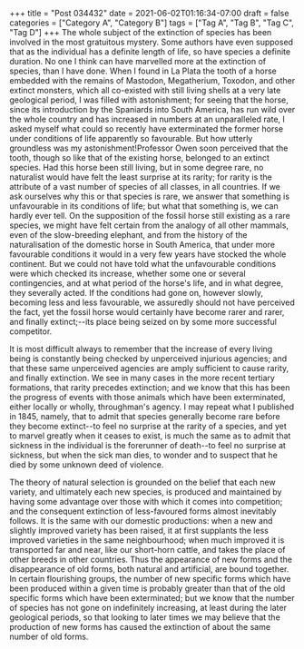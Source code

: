 +++
title = "Post 034432"
date = 2021-06-02T01:16:34-07:00
draft = false
categories = ["Category A", "Category B"]
tags = ["Tag A", "Tag B", "Tag C", "Tag D"]
+++
The whole subject of the extinction of species has been involved in the most gratuitous mystery. Some authors have even supposed that as the individual has a definite length of life, so have species a definite duration. No one I think can have marvelled more at the extinction of species, than I have done. When I found in La Plata the tooth of a horse embedded with the remains of Mastodon, Megatherium, Toxodon, and other extinct monsters, which all co-existed with still living shells at a very late geological period, I was filled with astonishment; for seeing that the horse, since its introduction by the Spaniards into South America, has run wild over the whole country and has increased in numbers at an unparalleled rate, I asked myself what could so recently have exterminated the former horse under conditions of life apparently so favourable. But how utterly groundless was my astonishment!Professor Owen soon perceived that the tooth, though so like that of the existing horse, belonged to an extinct species. Had this horse been still living, but in some degree rare, no naturalist would have felt the least surprise at its rarity; for rarity is the attribute of a vast number of species of all classes, in all countries. If we ask ourselves why this or that species is rare, we answer that something is unfavourable in its conditions of life; but what that something is, we can hardly ever tell. On the supposition of the fossil horse still existing as a rare species, we might have felt certain from the analogy of all other mammals, even of the slow-breeding elephant, and from the history of the naturalisation of the domestic horse in South America, that under more favourable conditions it would in a very few years have stocked the whole continent. But we could not have told what the unfavourable conditions were which checked its increase, whether some one or several contingencies, and at what period of the horse's life, and in what degree, they severally acted. If the conditions had gone on, however slowly, becoming less and less favourable, we assuredly should not have perceived the fact, yet the fossil horse would certainly have become rarer and rarer, and finally extinct;--its place being seized on by some more successful competitor.

It is most difficult always to remember that the increase of every living being is constantly being checked by unperceived injurious agencies; and that these same unperceived agencies are amply sufficient to cause rarity, and finally extinction. We see in many cases in the more recent tertiary formations, that rarity precedes extinction; and we know that this has been the progress of events with those animals which have been exterminated, either locally or wholly, throughman's agency. I may repeat what I published in 1845, namely, that to admit that species generally become rare before they become extinct--to feel no surprise at the rarity of a species, and yet to marvel greatly when it ceases to exist, is much the same as to admit that sickness in the individual is the forerunner of death--to feel no surprise at sickness, but when the sick man dies, to wonder and to suspect that he died by some unknown deed of violence.

The theory of natural selection is grounded on the belief that each new variety, and ultimately each new species, is produced and maintained by having some advantage over those with which it comes into competition; and the consequent extinction of less-favoured forms almost inevitably follows. It is the same with our domestic productions: when a new and slightly improved variety has been raised, it at first supplants the less improved varieties in the same neighbourhood; when much improved it is transported far and near, like our short-horn cattle, and takes the place of other breeds in other countries. Thus the appearance of new forms and the disappearance of old forms, both natural and artificial, are bound together. In certain flourishing groups, the number of new specific forms which have been produced within a given time is probably greater than that of the old specific forms which have been exterminated; but we know that the number of species has not gone on indefinitely increasing, at least during the later geological periods, so that looking to later times we may believe that the production of new forms has caused the extinction of about the same number of old forms.
